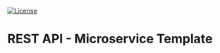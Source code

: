 [![License](https://img.shields.io/badge/License-Apache%202.0-blue.svg)](https://opensource.org/licenses/Apache-2.0)
# **REST API - Microservice Template** #

